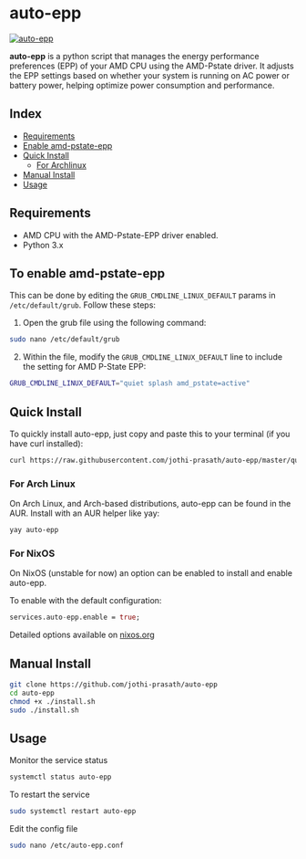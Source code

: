 # auto-epp
[![auto-epp](https://img.shields.io/aur/version/auto-epp?color=1793d1&label=auto-epp&logo=arch-linux&style=for-the-badge)](https://aur.archlinux.org/packages/auto-epp/)

**auto-epp** is a python script that manages the energy performance preferences (EPP) of your AMD CPU using the AMD-Pstate driver. It adjusts the EPP settings based on whether your system is running on AC power or battery power, helping optimize power consumption and performance.

## Index

- [Requirements](#requirements)
- [Enable amd-pstate-epp](#to-enable-amd-pstate-epp)
- [Quick Install](#quick-install)
  - [For Archlinux](#for-arch-linux)
- [Manual Install](#manual-install)
- [Usage](#usage)

## Requirements

- AMD CPU with the AMD-Pstate-EPP driver enabled.
- Python 3.x

## To enable amd-pstate-epp

This can be done by editing the `GRUB_CMDLINE_LINUX_DEFAULT` params in `/etc/default/grub`. Follow these steps:

1. Open the grub file using the following command:
```bash
sudo nano /etc/default/grub
```
2. Within the file, modify the `GRUB_CMDLINE_LINUX_DEFAULT` line to include the setting for AMD P-State EPP:
```bash
GRUB_CMDLINE_LINUX_DEFAULT="quiet splash amd_pstate=active"
```

## Quick Install

To quickly install auto-epp, just copy and paste this to your terminal (if you have curl installed):
```bash
curl https://raw.githubusercontent.com/jothi-prasath/auto-epp/master/quick-install.sh | sudo bash
```
### For Arch Linux

On Arch Linux, and Arch-based distributions, auto-epp can be found in the AUR. Install with an AUR helper like yay:
```bash
yay auto-epp
```

### For NixOS

On NixOS (unstable for now) an option can be enabled to install and enable auto-epp.

To enable with the default configuration:

```nix
services.auto-epp.enable = true;
```

Detailed options available on [nixos.org](https://search.nixos.org/options?channel=unstable&from=0&size=50&sort=relevance&type=packages&query=auto-epp)

## Manual Install

```bash
git clone https://github.com/jothi-prasath/auto-epp
cd auto-epp
chmod +x ./install.sh
sudo ./install.sh
```

## Usage

Monitor the service status
```bash
systemctl status auto-epp
```

To restart the service
```bash
sudo systemctl restart auto-epp
```

Edit the config file
```bash
sudo nano /etc/auto-epp.conf
```
